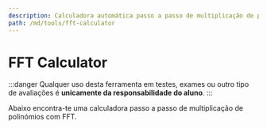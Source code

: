 ```yaml
---
description: Calculadora automática passo a passo de multiplicação de polinómios com FFT
path: /md/tools/fft-calculator
---
```


# FFT Calculator

:::danger
Qualquer uso desta ferramenta em testes, exames ou outro tipo de avaliações é **unicamente da responsabilidade do aluno**.
:::

Abaixo encontra-te uma calculadora passo a passo de multiplicação de polinómios com FFT.

<fft-calculator />
